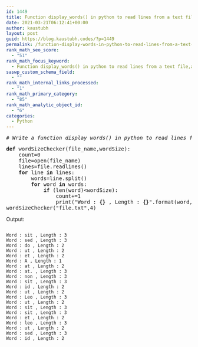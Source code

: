 ```yaml
---
id: 1449
title: Function display_words() in python to read lines from a text file, and display those words, which are less than 4 characters.
date: 2021-03-21T06:12:41+00:00
author: kaustubh
layout: post
guid: https://blog.kaustubh.codes/?p=1449
permalink: /function-display-words-in-python-to-read-lines-from-a-text-file-and-display-those-words-which-are-less-than-4-characters/
rank_math_seo_score:
  - "51"
rank_math_focus_keyword:
  - Function display_words() in python to read lines from a text file,and display those words,which are less than 4 characters.
saswp_custom_schema_field:
  - ""
rank_math_internal_links_processed:
  - "1"
rank_math_primary_category:
  - "85"
rank_math_analytic_object_id:
  - "6"
categories:
  - Python
---
```

<pre class="wp-block-preformatted"><em># Write a function display_words() in python to read lines from a text file, and display those words, which are less than 4 characters</em></pre>

<pre class="wp-block-preformatted"><strong>def</strong> wordSizeChecker(file_name,wordSize):
    count=0
    file=open(file_name)
    lines=file.readlines()
    <strong>for</strong> line <strong>in</strong> lines:
        words=line.split()
        <strong>for</strong> word <strong>in</strong> words:
            <strong>if</strong> (len(word)&lt;wordSize):
                count+=1
                print("Word : <strong>{}</strong> , Length : <strong>{}</strong>".format(word,str(len(word))))
wordSizeChecker("file.txt",4)</pre>

Output:

<pre class="wp-block-code"><code>
Word : sit , Length : 3
Word : sed , Length : 3
Word : do , Length : 2
Word : ut , Length : 2
Word : et , Length : 2
Word : A , Length : 1
Word : at , Length : 2
Word : at. , Length : 3
Word : non , Length : 3
Word : sit , Length : 3
Word : id , Length : 2
Word : ut , Length : 2
Word : Leo , Length : 3
Word : ut , Length : 2
Word : sit , Length : 3
Word : sit , Length : 3
Word : et , Length : 2
Word : leo , Length : 3
Word : ut , Length : 2
Word : sed , Length : 3
Word : id , Length : 2</code></pre>